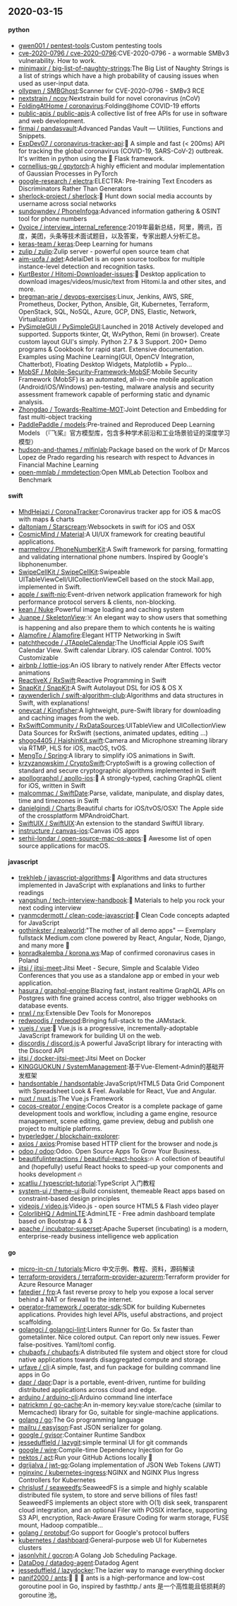 ## 2020-03-15

#### python
* [gwen001 / pentest-tools](https://github.com/gwen001/pentest-tools):Custom pentesting tools
* [cve-2020-0796 / cve-2020-0796](https://github.com/cve-2020-0796/cve-2020-0796):CVE-2020-0796 - a wormable SMBv3 vulnerability. How to work.
* [minimaxir / big-list-of-naughty-strings](https://github.com/minimaxir/big-list-of-naughty-strings):The Big List of Naughty Strings is a list of strings which have a high probability of causing issues when used as user-input data.
* [ollypwn / SMBGhost](https://github.com/ollypwn/SMBGhost):Scanner for CVE-2020-0796 - SMBv3 RCE
* [nextstrain / ncov](https://github.com/nextstrain/ncov):Nextstrain build for novel coronavirus (nCoV)
* [FoldingAtHome / coronavirus](https://github.com/FoldingAtHome/coronavirus):Folding@home COVID-19 efforts
* [public-apis / public-apis](https://github.com/public-apis/public-apis):A collective list of free APIs for use in software and web development.
* [firmai / pandasvault](https://github.com/firmai/pandasvault):Advanced Pandas Vault — Utilities, Functions and Snippets.
* [ExpDev07 / coronavirus-tracker-api](https://github.com/ExpDev07/coronavirus-tracker-api):🦠 A simple and fast (< 200ms) API for tracking the global coronavirus (COVID-19, SARS-CoV-2) outbreak. It's written in python using the
🍼
Flask framework.
* [cornellius-gp / gpytorch](https://github.com/cornellius-gp/gpytorch):A highly efficient and modular implementation of Gaussian Processes in PyTorch
* [google-research / electra](https://github.com/google-research/electra):ELECTRA: Pre-training Text Encoders as Discriminators Rather Than Generators
* [sherlock-project / sherlock](https://github.com/sherlock-project/sherlock):🔎
Hunt down social media accounts by username across social networks
* [sundowndev / PhoneInfoga](https://github.com/sundowndev/PhoneInfoga):Advanced information gathering & OSINT tool for phone numbers
* [0voice / interview_internal_reference](https://github.com/0voice/interview_internal_reference):2019年最新总结，阿里，腾讯，百度，美团，头条等技术面试题目，以及答案，专家出题人分析汇总。
* [keras-team / keras](https://github.com/keras-team/keras):Deep Learning for humans
* [zulip / zulip](https://github.com/zulip/zulip):Zulip server - powerful open source team chat
* [aim-uofa / adet](https://github.com/aim-uofa/adet):AdelaiDet is an open source toolbox for multiple instance-level detection and recognition tasks.
* [KurtBestor / Hitomi-Downloader-issues](https://github.com/KurtBestor/Hitomi-Downloader-issues):🍰
Desktop application to download images/videos/music/text from Hitomi.la and other sites, and more.
* [bregman-arie / devops-exercises](https://github.com/bregman-arie/devops-exercises):Linux, Jenkins, AWS, SRE, Prometheus, Docker, Python, Ansible, Git, Kubernetes, Terraform, OpenStack, SQL, NoSQL, Azure, GCP, DNS, Elastic, Network, Virtualization
* [PySimpleGUI / PySimpleGUI](https://github.com/PySimpleGUI/PySimpleGUI):Launched in 2018 Actively developed and supported. Supports tkinter, Qt, WxPython, Remi (in browser). Create custom layout GUI's simply. Python 2.7 & 3 Support. 200+ Demo programs & Cookbook for rapid start. Extensive documentation. Examples using Machine Learning(GUI, OpenCV Integration, Chatterbot), Floating Desktop Widgets, Matplotlib + Pyplo…
* [MobSF / Mobile-Security-Framework-MobSF](https://github.com/MobSF/Mobile-Security-Framework-MobSF):Mobile Security Framework (MobSF) is an automated, all-in-one mobile application (Android/iOS/Windows) pen-testing, malware analysis and security assessment framework capable of performing static and dynamic analysis.
* [Zhongdao / Towards-Realtime-MOT](https://github.com/Zhongdao/Towards-Realtime-MOT):Joint Detection and Embedding for fast multi-object tracking
* [PaddlePaddle / models](https://github.com/PaddlePaddle/models):Pre-trained and Reproduced Deep Learning Models （『飞桨』官方模型库，包含多种学术前沿和工业场景验证的深度学习模型）
* [hudson-and-thames / mlfinlab](https://github.com/hudson-and-thames/mlfinlab):Package based on the work of Dr Marcos Lopez de Prado regarding his research with respect to Advances in Financial Machine Learning
* [open-mmlab / mmdetection](https://github.com/open-mmlab/mmdetection):Open MMLab Detection Toolbox and Benchmark

#### swift
* [MhdHejazi / CoronaTracker](https://github.com/MhdHejazi/CoronaTracker):Coronavirus tracker app for iOS & macOS with maps & charts
* [daltoniam / Starscream](https://github.com/daltoniam/Starscream):Websockets in swift for iOS and OSX
* [CosmicMind / Material](https://github.com/CosmicMind/Material):A UI/UX framework for creating beautiful applications.
* [marmelroy / PhoneNumberKit](https://github.com/marmelroy/PhoneNumberKit):A Swift framework for parsing, formatting and validating international phone numbers. Inspired by Google's libphonenumber.
* [SwipeCellKit / SwipeCellKit](https://github.com/SwipeCellKit/SwipeCellKit):Swipeable UITableViewCell/UICollectionViewCell based on the stock Mail.app, implemented in Swift.
* [apple / swift-nio](https://github.com/apple/swift-nio):Event-driven network application framework for high performance protocol servers & clients, non-blocking.
* [kean / Nuke](https://github.com/kean/Nuke):Powerful image loading and caching system
* [Juanpe / SkeletonView](https://github.com/Juanpe/SkeletonView):☠️
An elegant way to show users that something is happening and also prepare them to which contents he is waiting
* [Alamofire / Alamofire](https://github.com/Alamofire/Alamofire):Elegant HTTP Networking in Swift
* [patchthecode / JTAppleCalendar](https://github.com/patchthecode/JTAppleCalendar):The Unofficial Apple iOS Swift Calendar View. Swift calendar Library. iOS calendar Control. 100% Customizable
* [airbnb / lottie-ios](https://github.com/airbnb/lottie-ios):An iOS library to natively render After Effects vector animations
* [ReactiveX / RxSwift](https://github.com/ReactiveX/RxSwift):Reactive Programming in Swift
* [SnapKit / SnapKit](https://github.com/SnapKit/SnapKit):A Swift Autolayout DSL for iOS & OS X
* [raywenderlich / swift-algorithm-club](https://github.com/raywenderlich/swift-algorithm-club):Algorithms and data structures in Swift, with explanations!
* [onevcat / Kingfisher](https://github.com/onevcat/Kingfisher):A lightweight, pure-Swift library for downloading and caching images from the web.
* [RxSwiftCommunity / RxDataSources](https://github.com/RxSwiftCommunity/RxDataSources):UITableView and UICollectionView Data Sources for RxSwift (sections, animated updates, editing ...)
* [shogo4405 / HaishinKit.swift](https://github.com/shogo4405/HaishinKit.swift):Camera and Microphone streaming library via RTMP, HLS for iOS, macOS, tvOS.
* [MengTo / Spring](https://github.com/MengTo/Spring):A library to simplify iOS animations in Swift.
* [krzyzanowskim / CryptoSwift](https://github.com/krzyzanowskim/CryptoSwift):CryptoSwift is a growing collection of standard and secure cryptographic algorithms implemented in Swift
* [apollographql / apollo-ios](https://github.com/apollographql/apollo-ios):📱
A strongly-typed, caching GraphQL client for iOS, written in Swift
* [malcommac / SwiftDate](https://github.com/malcommac/SwiftDate):Parse, validate, manipulate, and display dates, time and timezones in Swift
* [danielgindi / Charts](https://github.com/danielgindi/Charts):Beautiful charts for iOS/tvOS/OSX! The Apple side of the crossplatform MPAndroidChart.
* [SwiftUIX / SwiftUIX](https://github.com/SwiftUIX/SwiftUIX):An extension to the standard SwiftUI library.
* [instructure / canvas-ios](https://github.com/instructure/canvas-ios):Canvas iOS apps
* [serhii-londar / open-source-mac-os-apps](https://github.com/serhii-londar/open-source-mac-os-apps):🚀
Awesome list of open source applications for macOS.

#### javascript
* [trekhleb / javascript-algorithms](https://github.com/trekhleb/javascript-algorithms):📝
Algorithms and data structures implemented in JavaScript with explanations and links to further readings
* [yangshun / tech-interview-handbook](https://github.com/yangshun/tech-interview-handbook):💯
Materials to help you rock your next coding interview
* [ryanmcdermott / clean-code-javascript](https://github.com/ryanmcdermott/clean-code-javascript):🛁
Clean Code concepts adapted for JavaScript
* [gothinkster / realworld](https://github.com/gothinkster/realworld):"The mother of all demo apps" — Exemplary fullstack Medium.com clone powered by React, Angular, Node, Django, and many more
🏅
* [konradkalemba / korona.ws](https://github.com/konradkalemba/korona.ws):Map of confirmed coronavirus cases in Poland
* [jitsi / jitsi-meet](https://github.com/jitsi/jitsi-meet):Jitsi Meet - Secure, Simple and Scalable Video Conferences that you use as a standalone app or embed in your web application.
* [hasura / graphql-engine](https://github.com/hasura/graphql-engine):Blazing fast, instant realtime GraphQL APIs on Postgres with fine grained access control, also trigger webhooks on database events.
* [nrwl / nx](https://github.com/nrwl/nx):Extensible Dev Tools for Monorepos
* [redwoodjs / redwood](https://github.com/redwoodjs/redwood):Bringing full-stack to the JAMstack.
* [vuejs / vue](https://github.com/vuejs/vue):🖖
Vue.js is a progressive, incrementally-adoptable JavaScript framework for building UI on the web.
* [discordjs / discord.js](https://github.com/discordjs/discord.js):A powerful JavaScript library for interacting with the Discord API
* [jitsi / docker-jitsi-meet](https://github.com/jitsi/docker-jitsi-meet):Jitsi Meet on Docker
* [KINGGUOKUN / SystemManagement](https://github.com/KINGGUOKUN/SystemManagement):基于Vue-Element-Admin的基础开发框架
* [handsontable / handsontable](https://github.com/handsontable/handsontable):JavaScript/HTML5 Data Grid Component with Spreadsheet Look & Feel. Available for React, Vue and Angular.
* [nuxt / nuxt.js](https://github.com/nuxt/nuxt.js):The Vue.js Framework
* [cocos-creator / engine](https://github.com/cocos-creator/engine):Cocos Creator is a complete package of game development tools and workflow, including a game engine, resource management, scene editing, game preview, debug and publish one project to multiple platforms.
* [hyperledger / blockchain-explorer](https://github.com/hyperledger/blockchain-explorer):
* [axios / axios](https://github.com/axios/axios):Promise based HTTP client for the browser and node.js
* [odoo / odoo](https://github.com/odoo/odoo):Odoo. Open Source Apps To Grow Your Business.
* [beautifulinteractions / beautiful-react-hooks](https://github.com/beautifulinteractions/beautiful-react-hooks):🔥
A collection of beautiful and (hopefully) useful React hooks to speed-up your components and hooks development
🔥
* [xcatliu / typescript-tutorial](https://github.com/xcatliu/typescript-tutorial):TypeScript 入门教程
* [system-ui / theme-ui](https://github.com/system-ui/theme-ui):Build consistent, themeable React apps based on constraint-based design principles
* [videojs / video.js](https://github.com/videojs/video.js):Video.js - open source HTML5 & Flash video player
* [ColorlibHQ / AdminLTE](https://github.com/ColorlibHQ/AdminLTE):AdminLTE - Free admin dashboard template based on Bootstrap 4 & 3
* [apache / incubator-superset](https://github.com/apache/incubator-superset):Apache Superset (incubating) is a modern, enterprise-ready business intelligence web application

#### go
* [micro-in-cn / tutorials](https://github.com/micro-in-cn/tutorials):Micro 中文示例、教程、资料，源码解读
* [terraform-providers / terraform-provider-azurerm](https://github.com/terraform-providers/terraform-provider-azurerm):Terraform provider for Azure Resource Manager
* [fatedier / frp](https://github.com/fatedier/frp):A fast reverse proxy to help you expose a local server behind a NAT or firewall to the internet.
* [operator-framework / operator-sdk](https://github.com/operator-framework/operator-sdk):SDK for building Kubernetes applications. Provides high level APIs, useful abstractions, and project scaffolding.
* [golangci / golangci-lint](https://github.com/golangci/golangci-lint):Linters Runner for Go. 5x faster than gometalinter. Nice colored output. Can report only new issues. Fewer false-positives. Yaml/toml config.
* [chubaofs / chubaofs](https://github.com/chubaofs/chubaofs):A distributed file system and object store for cloud native applications towards disaggregated compute and storage.
* [urfave / cli](https://github.com/urfave/cli):A simple, fast, and fun package for building command line apps in Go
* [dapr / dapr](https://github.com/dapr/dapr):Dapr is a portable, event-driven, runtime for building distributed applications across cloud and edge.
* [arduino / arduino-cli](https://github.com/arduino/arduino-cli):Arduino command line interface
* [patrickmn / go-cache](https://github.com/patrickmn/go-cache):An in-memory key:value store/cache (similar to Memcached) library for Go, suitable for single-machine applications.
* [golang / go](https://github.com/golang/go):The Go programming language
* [mailru / easyjson](https://github.com/mailru/easyjson):Fast JSON serializer for golang.
* [google / gvisor](https://github.com/google/gvisor):Container Runtime Sandbox
* [jesseduffield / lazygit](https://github.com/jesseduffield/lazygit):simple terminal UI for git commands
* [google / wire](https://github.com/google/wire):Compile-time Dependency Injection for Go
* [nektos / act](https://github.com/nektos/act):Run your GitHub Actions locally
🚀
* [dgrijalva / jwt-go](https://github.com/dgrijalva/jwt-go):Golang implementation of JSON Web Tokens (JWT)
* [nginxinc / kubernetes-ingress](https://github.com/nginxinc/kubernetes-ingress):NGINX and NGINX Plus Ingress Controllers for Kubernetes
* [chrislusf / seaweedfs](https://github.com/chrislusf/seaweedfs):SeaweedFS is a simple and highly scalable distributed file system, to store and serve billions of files fast! SeaweedFS implements an object store with O(1) disk seek, transparent cloud integration, and an optional Filer with POSIX interface, supporting S3 API, encryption, Rack-Aware Erasure Coding for warm storage, FUSE mount, Hadoop compatible…
* [golang / protobuf](https://github.com/golang/protobuf):Go support for Google's protocol buffers
* [kubernetes / dashboard](https://github.com/kubernetes/dashboard):General-purpose web UI for Kubernetes clusters
* [jasonlvhit / gocron](https://github.com/jasonlvhit/gocron):A Golang Job Scheduling Package.
* [DataDog / datadog-agent](https://github.com/DataDog/datadog-agent):Datadog Agent
* [jesseduffield / lazydocker](https://github.com/jesseduffield/lazydocker):The lazier way to manage everything docker
* [panjf2000 / ants](https://github.com/panjf2000/ants):🐜
🐜
🐜
ants is a high-performance and low-cost goroutine pool in Go, inspired by fasthttp./ ants 是一个高性能且低损耗的 goroutine 池。
